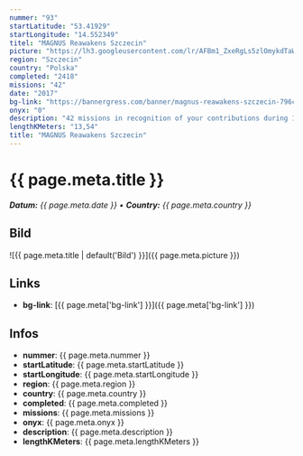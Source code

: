 ```yaml
---
nummer: "93"
startLatitude: "53.41929"
startLongitude: "14.552349"
titel: "MAGNUS Reawakens Szczecin"
picture: "https://lh3.googleusercontent.com/lr/AFBm1_ZxeRgLs5zlOmykdTaWuE5o-E8dpvMX4ysPGQcDMy1eftHOz4rJzlodoOm0NE1n2hcwBl-NPKHALL6gVavTN31N1vl5rHbBCdbVAJAtlzNQ4vVF06UDhvvWOsLnER5vIENggQAE8k4Br_fB8lMu0hLDwB1HnD8zL9S47AJUGIvA70E6oTfW_dO9r5EnvYmRBGhAi7AiWnJde8JH-8L4uMUlPKzSeEMGw0xQ9xjCdDDt8tYvyjOajSbxHVooXUd6YIm3cK_swNORB1_WQeG-iqVaQqdsd3ACPqpfDvSs1zbmeaAB1a3zZcAoZiPdoFVwJPzmf8bzTXyAWMiDZG0IptPIJp_V9_kLawWvyLFV2ffRqqIZwiPbl9Y5wQv0TpE_m6ZJqzSa9SuvgBYgSMi9WXARAqcmZJTLoBdyuy1cEruHyZyyZIkmCiVpHNQyXak5NIYUrou1Pz8Wtbq8t48kwm9IFCT6N5K-_JGt90VboYLtv35XED2jaS8efGX2PpMQi6Xsa-vjYp6lp9cnoTKOzhATduloA06WEHf5kyj2ts_sdN3hxmh0CHw63LwrVlC0VS2XVIVXcXRGb-PN_-CvlhEL28vnqdsCGCTBQYF7svteCEMLwo_QXgOxvv0r2RxD12elcgSqCu22dmsN971H3T59ENSiQr4eEufd2H-jGUMDBMHxYoxs7kS0twgYHB_17QJJBUVOKkhBdUIboBr4-1ee8FD7k7c6chxQMgpGoGNXxlxY01PY_MyGCR7q-07jKrjRlS1BX3--eO3Uz8i2TK2z7kLEXgE_jO9lD2LC6zFWfz9AuzdqiwANy2Rr-ksuPRXMshgNfupmV8HBsObLqwbjMyl4pyb-sUAG"
region: "Szczecin"
country: "Polska"
completed: "2418"
missions: "42"
date: "2017"
bg-link: "https://bannergress.com/banner/magnus-reawakens-szczecin-796c"
onyx: "0"
description: "42 missions in recognition of your contributions during 13Magnus Reawakens XM Anomaly in Szczecin, 26.08.2017"
lengthKMeters: "13,54"
title: "MAGNUS Reawakens Szczecin"
---
```


# {{ page.meta.title }}
_**Datum:** {{ page.meta.date }} • **Country:** {{ page.meta.country }}_

## Bild
![{{ page.meta.title | default('Bild') }}]({{ page.meta.picture }})

## Links
- **bg-link**: [{{ page.meta['bg-link'] }}]({{ page.meta['bg-link'] }})

## Infos
- **nummer**: {{ page.meta.nummer }}
- **startLatitude**: {{ page.meta.startLatitude }}
- **startLongitude**: {{ page.meta.startLongitude }}
- **region**: {{ page.meta.region }}
- **country**: {{ page.meta.country }}
- **completed**: {{ page.meta.completed }}
- **missions**: {{ page.meta.missions }}
- **onyx**: {{ page.meta.onyx }}
- **description**: {{ page.meta.description }}
- **lengthKMeters**: {{ page.meta.lengthKMeters }}

